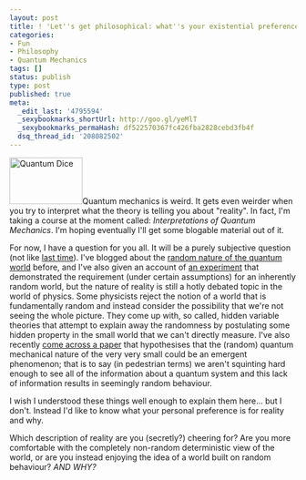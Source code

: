 ```yaml
---
layout: post
title: ! 'Let''s get philosophical: what''s your existential preference?'
categories:
- Fun
- Philosophy
- Quantum Mechanics
tags: []
status: publish
type: post
published: true
meta:
  _edit_last: '4795594'
  _sexybookmarks_shortUrl: http://goo.gl/yeMlT
  _sexybookmarks_permaHash: df522570367fc426fba2828cebd3fb4f
  dsq_thread_id: '208082502'
---
```

<a href="http://commons.wikimedia.org/wiki/File:Two_red_dice_01.svg"><img class="alignright size-thumbnail wp-image-395" title="Quantum Dice" src="http://morningcoffeephysics.files.wordpress.com/2009/02/two_red_dice_01.png?w=128" alt="Quantum Dice" width="128" height="82" /></a>Quantum mechanics is weird. It gets even weirder when you try to interpret what the theory is telling you about "reality". In fact, I'm taking a course at the moment called: <em>Interpretations of Quantum Mechanics</em>. I'm hoping eventually I'll get some blogable material out of it.

For now, I have a question for you all. It will be a purely subjective question (not like <a href="http://morningcoffeephysics.wordpress.com/2009/01/27/physics-riddle-of-rope-and-wood/trackback">last time</a>). I've blogged about the <a href="http://morningcoffeephysics.wordpress.com/2007/05/25/quantum-entanglement/trackback">random nature of the quantum world</a> before, and I've also given an account of <a href="http://morningcoffeephysics.wordpress.com/2008/02/26/can-you-fool-a-photon/trackback">an experiment</a> that demonstrated the requirement (under certain assumptions) for an inherently random world, but the nature of reality is still a hotly debated topic in the world of physics. Some physicists reject the notion of a world that is fundamentally random and instead consider the possibility that we're not seeing the whole picture. They come up with, so called, hidden variable theories that attempt to explain away the randomness by postulating some hidden property in the small world that we can't directly measure. I've also recently <a href="http://arxiv.org/abs/0901.3907">come across a paper</a> that hypothesises that the (random) quantum mechanical nature of the very very small could be an emergent phenomenon; that is to say (in pedestrian terms) we aren't squinting hard enough to see all of the information about a quantum system and this lack of information results in seemingly random behaviour.

I wish I understood these things well enough to explain them here... but I don't. Instead I'd like to know what your personal preference is for reality and why.

Which description of reality are you (secretly?) cheering for? Are you more comfortable with the completely non-random deterministic view of the world, or are you instead enjoying the idea of a world built on random behaviour? <em>AND WHY?</em>
